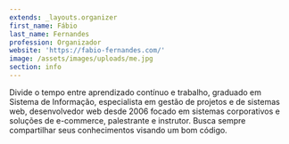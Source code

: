 ```yaml
---
extends: _layouts.organizer
first_name: Fábio
last_name: Fernandes
profession: Organizador
website: 'https://fabio-fernandes.com/'
image: /assets/images/uploads/me.jpg
section: info
---
```

Divide o tempo entre aprendizado contínuo e trabalho, graduado em Sistema de Informação, especialista em gestão de projetos e de sistemas web, desenvolvedor web desde 2006 focado em sistemas corporativos e soluções de e-commerce, palestrante e instrutor. Busca sempre compartilhar seus conhecimentos visando um bom código.

